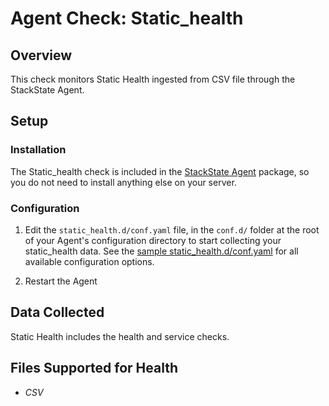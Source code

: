 # Agent Check: Static_health

## Overview

This check monitors Static Health ingested from CSV file through the StackState Agent.

## Setup

### Installation

The Static_health check is included in the [StackState Agent][1] package, so you do not
need to install anything else on your server.

### Configuration

1. Edit the `static_health.d/conf.yaml` file, in the `conf.d/` folder at the root of your
   Agent's configuration directory to start collecting your static_health data.
   See the [sample static_health.d/conf.yaml][1] for all available configuration options.

2. Restart the Agent

## Data Collected

Static Health includes the health and service checks.

## Files Supported for Health 

* *CSV*


[1]: https://github.com/StackVista/stackstate-agent-integrations/blob/master/static_health/stackstate_checks/static_health/data/conf.yaml.example
